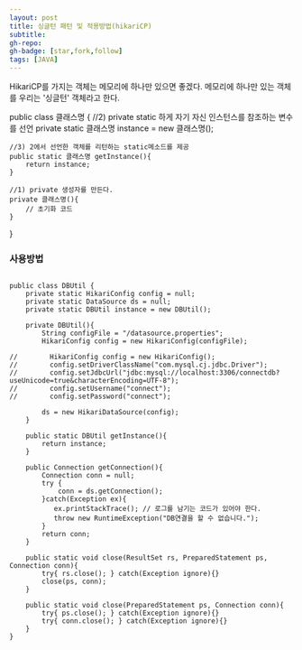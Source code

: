 ```yaml
---
layout: post
title: 싱글턴 패턴 및 적용방법(hikariCP)
subtitle:
gh-repo:
gh-badge: [star,fork,follow]
tags: [JAVA]
---
```


HikariCP를 가지는 객체는 메모리에 하나만 있으면 좋겠다.
메모리에 하나만 있는 객체를 우리는 '싱글턴' 객체라고 한다.

public class 클래스명 {
    //2) private static 하게 자기 자신 인스턴스를 참조하는 변수를 선언 
    private static 클래스명 instance = new 클래스명();

    //3) 2에서 선언한 객체를 리턴하는 static메소드를 제공 
    public static 클래스명 getInstance(){
        return instance;
    }

    //1) private 생성자를 만든다.
    private 클래스명(){
        // 초기화 코드 
    }
}

### 사용방법 

~~~

public class DBUtil {
    private static HikariConfig config = null;
    private static DataSource ds = null;
    private static DBUtil instance = new DBUtil();

    private DBUtil(){
        String configFile = "/datasource.properties";
        HikariConfig config = new HikariConfig(configFile);

//        HikariConfig config = new HikariConfig();
//        config.setDriverClassName("com.mysql.cj.jdbc.Driver");
//        config.setJdbcUrl("jdbc:mysql://localhost:3306/connectdb?useUnicode=true&characterEncoding=UTF-8");
//        config.setUsername("connect");
//        config.setPassword("connect");

        ds = new HikariDataSource(config);
    }

    public static DBUtil getInstance(){
        return instance;
    }

    public Connection getConnection(){
        Connection conn = null;
        try {
            conn = ds.getConnection();
        }catch(Exception ex){
           ex.printStackTrace(); // 로그를 남기는 코드가 있어야 한다.
           throw new RuntimeException("DB연결을 할 수 없습니다.");
        }
        return conn;
    }

    public static void close(ResultSet rs, PreparedStatement ps, Connection conn){
        try{ rs.close(); } catch(Exception ignore){}
        close(ps, conn);
    }

    public static void close(PreparedStatement ps, Connection conn){
        try{ ps.close(); } catch(Exception ignore){}
        try{ conn.close(); } catch(Exception ignore){}
    }
}


~~~